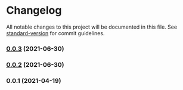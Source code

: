 # Changelog

All notable changes to this project will be documented in this file. See [standard-version](https://github.com/conventional-changelog/standard-version) for commit guidelines.

### [0.0.3](https://github.com/adventurer-tech/club-sdk-js/compare/v0.0.2...v0.0.3) (2021-06-30)

### [0.0.2](https://github.com/adventurer-tech/club-sdk-js/compare/v0.0.1...v0.0.2) (2021-06-30)

### 0.0.1 (2021-04-19)
